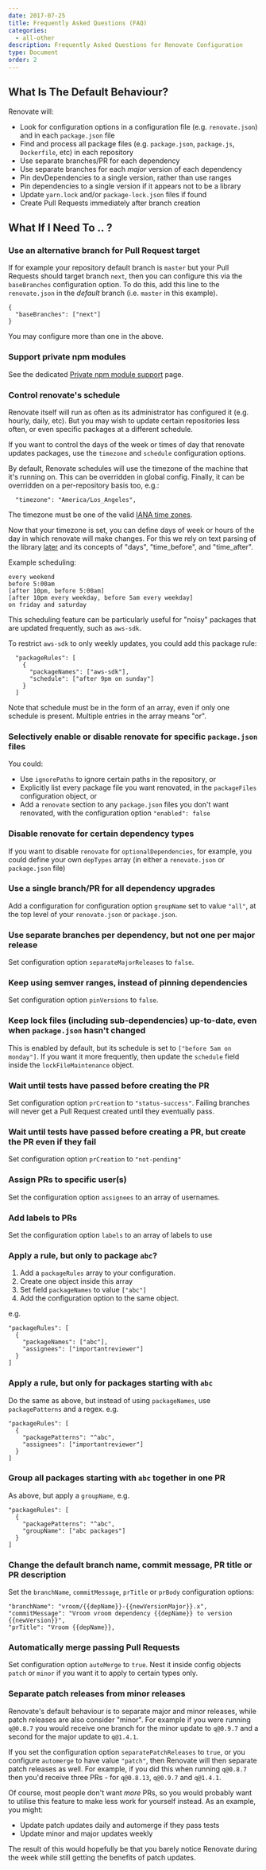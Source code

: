 ```yaml
---
date: 2017-07-25
title: Frequently Asked Questions (FAQ)
categories:
  - all-other
description: Frequently Asked Questions for Renovate Configuration
type: Document
order: 2
---
```


## What Is The Default Behaviour?

Renovate will:

* Look for configuration options in a configuration file (e.g. `renovate.json`) and in each
  `package.json` file
* Find and process all package files (e.g. `package.json`, `package.js`, `Dockerfile`, etc) in each repository
* Use separate branches/PR for each dependency
* Use separate branches for each _major_ version of each dependency
* Pin devDependencies to a single version, rather than use ranges
* Pin dependencies to a single version if it appears not to be a library
* Update `yarn.lock` and/or `package-lock.json` files if found
* Create Pull Requests immediately after branch creation

## What If I Need To .. ?

### Use an alternative branch for Pull Request target

If for example your repository default branch is `master` but your Pull Requests
should target branch `next`, then you can configure this via the `baseBranches`
configuration option. To do this, add this line to the `renovate.json` in the
_default_ branch (i.e. `master` in this example).

```
{
  "baseBranches": ["next"]
}
```

You may configure more than one in the above.

### Support private npm modules

See the dedicated [Private npm module support](https://renovateapp.com/docs/deep-dives/private-modules) page.

### Control renovate's schedule

Renovate itself will run as often as its administrator has configured it (e.g.
hourly, daily, etc). But you may wish to update certain repositories less often,
or even specific packages at a different schedule.

If you want to control the days of the week or times of day that renovate
updates packages, use the `timezone` and `schedule` configuration options.

By default, Renovate schedules will use the timezone of the machine that it's
running on. This can be overridden in global config. Finally, it can be
overridden on a per-repository basis too, e.g.:

```
  "timezone": "America/Los_Angeles",
```

The timezone must be one of the valid
[IANA time zones](https://en.wikipedia.org/wiki/List_of_tz_database_time_zones).

Now that your timezone is set, you can define days of week or hours of the day
in which renovate will make changes. For this we rely on text parsing of the
library [later](http://bunkat.github.io/later/parsers.html#text) and its
concepts of "days", "time_before", and "time_after".

Example scheduling:

```
every weekend
before 5:00am
[after 10pm, before 5:00am]
[after 10pm every weekday, before 5am every weekday]
on friday and saturday
```

This scheduling feature can be particularly useful for "noisy" packages that are
updated frequently, such as `aws-sdk`.

To restrict `aws-sdk` to only weekly updates, you could add this package rule:

```
  "packageRules": [
    {
      "packageNames": ["aws-sdk"],
      "schedule": ["after 9pm on sunday"]
    }
  ]
```

Note that schedule must be in the form of an array, even if only one schedule is
present. Multiple entries in the array means "or".

### Selectively enable or disable renovate for specific `package.json` files

You could:

* Use `ignorePaths` to ignore certain paths in the repository, or
* Explicitly list every package file you want renovated, in the `packageFiles` configuration object, or
* Add a `renovate` section to any `package.json` files you don't want renovated,
  with the configuration option `"enabled": false`

### Disable renovate for certain dependency types

If you want to disable `renovate` for `optionalDependencies`, for example, you
could define your own `depTypes` array (in either a `renovate.json` or
`package.json` file)

### Use a single branch/PR for all dependency upgrades

Add a configuration for configuration option `groupName` set to value `"all"`,
at the top level of your `renovate.json` or `package.json`.

### Use separate branches per dependency, but not one per major release

Set configuration option `separateMajorReleases` to `false`.

### Keep using semver ranges, instead of pinning dependencies

Set configuration option `pinVersions` to `false`.

### Keep lock files (including sub-dependencies) up-to-date, even when `package.json` hasn't changed

This is enabled by default, but its schedule is set to `["before 5am on monday"]`. If you want it more frequently, then update the `schedule` field
inside the `lockFileMaintenance` object.

### Wait until tests have passed before creating the PR

Set configuration option `prCreation` to `"status-success"`. Failing branches will never get a Pull Request created until they eventually pass.

### Wait until tests have passed before creating a PR, but create the PR even if they fail

Set configuration option `prCreation` to `"not-pending"`

### Assign PRs to specific user(s)

Set the configuration option `assignees` to an array of usernames.

### Add labels to PRs

Set the configuration option `labels` to an array of labels to use

### Apply a rule, but only to package `abc`?

1. Add a `packageRules` array to your configuration.
2. Create one object inside this array
3. Set field `packageNames` to value `["abc"]`
4. Add the configuration option to the same object.

e.g.

```
"packageRules": [
  {
    "packageNames": ["abc"],
    "assignees": ["importantreviewer"]
  }
]
```

### Apply a rule, but only for packages starting with `abc`

Do the same as above, but instead of using `packageNames`, use `packagePatterns`
and a regex. e.g.

```
"packageRules": [
  {
    "packagePatterns": "^abc",
    "assignees": ["importantreviewer"]
  }
]
```

### Group all packages starting with `abc` together in one PR

As above, but apply a `groupName`, e.g.

```
"packageRules": [
  {
    "packagePatterns": "^abc",
    "groupName": ["abc packages"]
  }
]
```

### Change the default branch name, commit message, PR title or PR description

Set the `branchName`, `commitMessage`, `prTitle` or `prBody` configuration
options:

```
"branchName": "vroom/{{depName}}-{{newVersionMajor}}.x",
"commitMessage": "Vroom vroom dependency {{depName}} to version {{newVersion}}",
"prTitle": "Vroom {{depName}},
```

### Automatically merge passing Pull Requests

Set configuration option `autoMerge` to `true`. Nest it inside config objects `patch` or `minor` if you want it to apply to certain types only.

### Separate patch releases from minor releases

Renovate's default behaviour is to separate major and minor releases, while
patch releases are also consider "minor". For example if you were running
`q@0.8.7` you would receive one branch for the minor update to `q@0.9.7` and a
second for the major update to `q@1.4.1`.

If you set the configuration option `separatePatchReleases` to `true`, or you
configure `automerge` to have value `"patch"`, then Renovate will then separate
patch releases as well. For example, if you did this when running `q@0.8.7` then
you'd receive three PRs - for `q@0.8.13`, `q@0.9.7` and `q@1.4.1`.

Of course, most people don't want _more_ PRs, so you would probably want to
utilise this feature to make less work for yourself instead. As an example, you
might:

* Update patch updates daily and automerge if they pass tests
* Update minor and major updates weekly

The result of this would hopefully be that you barely notice Renovate during the
week while still getting the benefits of patch updates.
